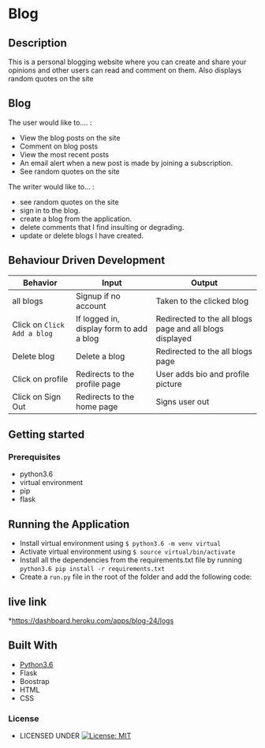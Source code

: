 #  Blog

## Description
This is a personal blogging website where you can create and share your opinions and other users can read and comment on them. Also displays random quotes on the site

##  Blog
The user would like to.... :
*  View the blog posts on the site
*  Comment on blog posts
*  View the most recent posts
*  An email alert when a new post is made by joining a        subscription.
* See random quotes on the site

The writer would like to... :

* see random quotes on the site
* sign in to the blog.
* create a blog from the application.
* delete comments that I find insulting or degrading.
* update or delete blogs I have created.




## Behaviour Driven Development
| Behavior            | Input                         | Output                        | 
| ------------------- | ----------------------------- | ----------------------------- |
| all blogs | Signup if no account | Taken to the clicked blog | Click on `Comment`
| Click on `Click Add a blog` | If logged in, display form to add a blog| Redirected to the all blogs page and all blogs displayed 
|Delete blog | Delete a blog | Redirected to the all blogs page
| Click on profile | Redirects to the profile page | User adds bio and profile picture |
| Click on Sign Out | Redirects to the home page | Signs user out |


## Getting started

### Prerequisites
* python3.6
* virtual environment
* pip
* flask


## Running the Application
* Install virtual environment using `$ python3.6 -m venv virtual`
* Activate virtual environment using `$ source virtual/bin/activate`
* Install all the dependencies from the requirements.txt file by running `python3.6 pip install -r requirements.txt`
* Create a `run.py` file in the root of the folder and add the following code:

## live link
 *https://dashboard.heroku.com/apps/blog-24/logs
## Built With

* [Python3.6](https://docs.python.org/3/)
* Flask
* Boostrap
* HTML
* CSS

### License

* LICENSED UNDER  [![License: MIT](https://img.shields.io/badge/License-MIT-yellow.svg)](license/MIT)
